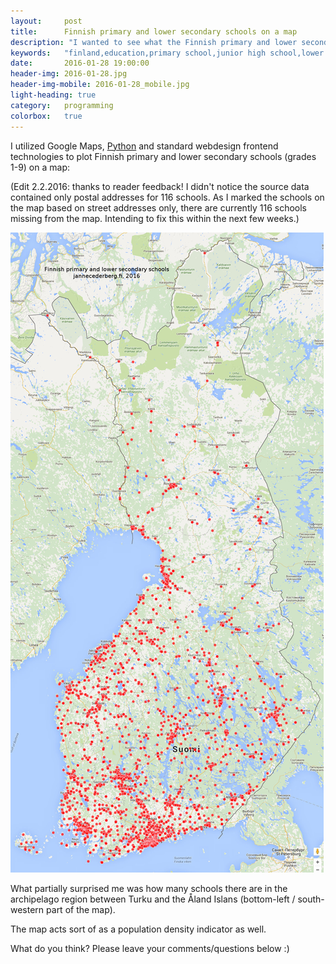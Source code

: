 ```yaml
---
layout:     post
title:      Finnish primary and lower secondary schools on a map
description: "I wanted to see what the Finnish primary and lower secondary school network (grades 1-9) looks like on a map. This is the result."
keywords:   "finland,education,primary school,junior high school,lower secondary school,PISA,map,school network,nordic,nordics"
date:       2016-01-28 19:00:00
header-img: 2016-01-28.jpg
header-img-mobile: 2016-01-28_mobile.jpg
light-heading: true
category:   programming
colorbox:   true
---
```


I utilized Google Maps, [Python](https://xkcd.com/353/) and standard webdesign frontend technologies to plot Finnish primary and lower secondary schools (grades 1-9) on a map:

(Edit 2.2.2016: thanks to reader feedback! I didn't notice the source data contained only postal addresses for 116 schools. As I marked the schools on the map based on street addresses only, there are currently 116 schools missing from the map. Intending to fix this within the next few weeks.)

<a href="/img/finnish-primary-and-lower-secondary-schools.jpg" class="colorbox" title="Finnish primary and lower secondary schools on a map"><img src="/img/finnish-primary-and-lower-secondary-schools.jpg" alt="Finnish primary and lower secondary schools on a map"></a>

What partially surprised me was how many schools there are in the archipelago region between Turku and the Åland Islans (bottom-left / south-western part of the map).

The map acts sort of as a population density indicator as well.

What do you think? Please leave your comments/questions below :)

